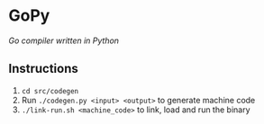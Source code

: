 # GoPy
_Go compiler written in Python_

## Instructions
1. `cd src/codegen`
2. Run `./codegen.py <input> <output>` to generate machine code
3. `./link-run.sh <machine_code>` to link, load and run the binary
